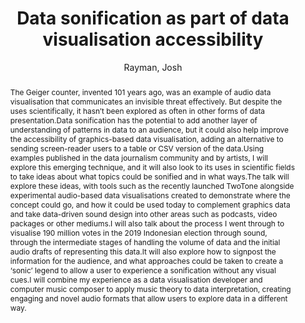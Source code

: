 ---
title: "Data sonification as part of data visualisation accessibility"
abstract: "The Geiger counter, invented 101 years ago, was an example of audio data visualisation that communicates an invisible threat effectively. But despite the uses scientifically, it hasn’t been explored as often in other forms of data presentation.Data sonification has the potential to add another layer of understanding of patterns in data to an audience, but it could also help improve the accessibility of graphics-based data visualisation, adding an alternative to sending screen-reader users to a table or CSV version of the data.Using examples published in the data journalism community and by artists, I will explore this emerging technique, and it will also look to its uses in scientific fields to take ideas about what topics could be sonified and in what ways.The talk will explore these ideas, with tools such as the recently launched TwoTone alongside experimental audio-based data visualisations created to demonstrate where the concept could go, and how it could be used today to complement graphics data and take data-driven sound design into other areas such as podcasts, video packages or other mediums.I will also talk about the process I went through to visualise 190 million votes in the 2019 Indonesian election through sound, through the intermediate stages of handling the volume of data and the initial audio drafts of representing this data.It will also explore how to signpost the information for the audience, and what approaches could be taken to create a ‘sonic’ legend to allow a user to experience a sonification without any visual cues.I will combine my experience as a data visualisation developer and computer music composer to apply music theory to data interpretation, creating engaging and novel audio formats that allow users to explore data in a different way."
address: "Trondheim"
booktitle: "Proceedings of the International Web Audio Conference 2019"
editor: "Xambó, Anna and Martín, Sara R. and Roma, Gerard"
month: "December"
publisher: "NTNU"
series: "WAC'19"
pages: ""
ID: "36"
author: "Rayman, Josh"
webAuthor: "Josh Rayman"
track: "Talk"
year: "2019"
tags: year2019
media: ""
pdflink: "/_data/papers/pdf/2019/2019_36.pdf"
ISSN: "2663-5844"
---